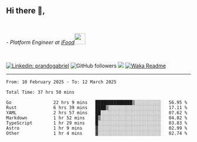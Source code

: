 <h2>Hi there  👋,</h2> </br>

<p><em>- Platform Engineer at <a href="https://www.ifood.com.br/">iFood</a><img src="https://media.giphy.com/media/WUlplcMpOCEmTGBtBW/giphy.gif" width="30"> 
</em></p></br>


[![Linkedin: prandogabriel](https://img.shields.io/badge/-prandogabriel-blue?style=flat-square&logo=Linkedin&logoColor=white&link=https://www.linkedin.com/in/prandogabriel/)](https://www.linkedin.com/in/prandogabriel)
![GitHub followers](https://img.shields.io/github/followers/prandogabriel?label=Follow&style=social)
![](https://visitor-badge.glitch.me/badge?page_id=prandogabriel.prandogabriel)
[![Waka Readme](https://github.com/prandogabriel/prandogabriel/actions/workflows/update-stats.yml.yml/badge.svg)](https://github.com/prandogabriel/prandogabriel/actions/workflows/update-stats.yml.yml)

---

<!--START_SECTION:waka-->

```golang
From: 10 February 2025 - To: 12 March 2025

Total Time: 37 hrs 50 mins

Go                22 hrs 9 mins   ██████████████▒░░░░░░░░░░   56.95 %
Rust              6 hrs 39 mins   ████▒░░░░░░░░░░░░░░░░░░░░   17.11 %
YAML              2 hrs 57 mins   ██░░░░░░░░░░░░░░░░░░░░░░░   07.62 %
Markdown          1 hr 52 mins    █▒░░░░░░░░░░░░░░░░░░░░░░░   04.82 %
TypeScript        1 hr 29 mins    █░░░░░░░░░░░░░░░░░░░░░░░░   03.83 %
Astro             1 hr 9 mins     ▓░░░░░░░░░░░░░░░░░░░░░░░░   02.99 %
Other             1 hr 4 mins     ▓░░░░░░░░░░░░░░░░░░░░░░░░   02.74 %
```

<!--END_SECTION:waka-->
